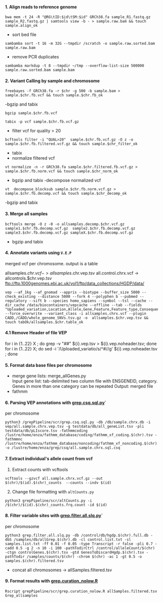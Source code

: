 #### 1. Align reads to reference genome 
```
bwa mem -t 24 -R "@RG\tID:$id\tSM:$id" GRCh38.fa sample_R1.fastq.gz sample_R2.fastq.gz | samtools view -b - > sample.raw.bam && touch sample.align_ok
```
- sort bed file

```
sambamba sort -t 16 -m 32G --tmpdir /scratch -o sample.raw.sorted.bam sample.raw.bam
```
- remove PCR duplicates
```
sambamba markdup -t 8 --tmpdir ~/tmp --overflow-list-size 500000 sample.raw.sorted.bam sample.bam
```
#### 2. Variant Calling by sample and chromosome
```
freebayes -f GRCh38.fa -r $chr -g 500 -b sample.bam > sample.$chr.fb.vcf && touch sample.$chr.fb_ok
```
-bgzip and tabix
```
bgzip sample.$chr.fb.vcf
```
```
tabix -p vcf sample.$chr.fb.vcf.gz
```
- filter vcf for quality > 20
```
bcftools filter -i "QUAL>20"  sample.$chr.fb.vcf.gz -O z -o sample.$chr.fb.filtered.vcf.gz && touch sample.$chr_filter_ok
```
- tabix
- normalize filtered vcf
```
vt normalize -n -r GRCh38.fa sample.$chr.filtered.fb.vcf.gz > sample.$chr.fb.norm.vcf && touch sample.$chr_norm_ok
```
- bgzip and tabix
-decompose normalized vcf
```
vt  decompose_blocksub sample.$chr.fb.norm.vcf.gz > sample.$chr.fb.decomp.vcf && touch sample.$chr_decomp_ok
```
-bgzip and tabix

#### 3. Merge all samples
```
bcftools merge -O z -0 -o allsamples.decomp.$chr.vcf.gz sample1.$chr.fb.decomp.vcf.gz  sample2.$chr.fb.decomp.vcf.gz sample3.$chr.fb.decomp.vcf.gz sampleX.$chr.fb.decomp.vcf.gz 
```
- bgzip and tabix

#### 4.  Annotate variants using `V.E.P`
merged vcf per chromosome. output is a table

allsamples.$chr.vcf -> allsamples.$chr.vep.tsv
all.control.chrx.vcf -> allcontrols.$chr.vep.tsv  
ftp://ftp.1000genomes.ebi.ac.uk/vol1/ftp/data_collections/HGDP/data/

```
vep --af_1kg --af_gnomad --appris --biotype --buffer_size 5000 --check_existing --distance 5000 --fork 4 --polyphen b --pubmed --regulatory --sift b --species homo_sapiens --symbol --tsl --cache --dir_cache /data/biocontainers/vepcache --offline --tab --fields "Uploaded_variation,Location,Allele,Gene,Feature,Feature_type,Consequence,cDNA_position,CDS_position,Protein_position,Amino_acids,Codons,Existing_variation,IMPACT,SYMBOL,STRAND,SIFT,PolyPhen,EXON,AF,AFR_AF,AMR_AF,ASN_AF,EUR_AF,EAS_AF,SAS_AF,AA_AF,EA_AF,gnomAD_AF,gnomAD_AFR_AF,gnomAD_AMR_AF,gnomAD_ASJ_AF,gnomAD_EAS_AF,gnomAD_FIN_AF,gnomAD_NFE_AF,gnomAD_OTH_AF,gnomAD_SAS_AF,MAX_AF,CADD_RAW,CADD_PHRED" --force_overwrite --variant_class -i allsamples.chrx.vcf --plugin CADD,/CADD/whole_genome_SNVs.tsv.gz -o  allsamples.$chr.vep.tsv && touch tabOk/allsamples.$chr.table_ok
```

#### 4.1  Remove Header of file VEP
for i in {1..22} X ; do grep -v "##" ${i}.vep.tsv > ${i}.vep.noheader.tsv; done
for i in {1..22} X; do sed -i '/Uploaded_variatio/s/^#//g' ${i}.vep.noheader.tsv ; done

#### 5. Format data base files per chromosome 
- merge gene lists: merge_allGenes.py  
Input gene list: tab-delimited two column file with ENSGENEID, category. Genes in more than one category can be repeated 
Output: merged file 
- fathmm 

#### 6. Parsing VEP annotations with [grep.csq.sql.py](https://github.com/ezcn/grep/tree/master/grepPipeline/scr/grep.csq.sql.py)` 
 per chromosome
```
python3 /grepPipeline/scr/grep.csq.sql.py -db /db/sample.chrx.db -i vep/all.sample.chrx.vep.tsv -g testdata/db/all_geneList.tsv -pli testdata/db/pLIscore.tsv -fathmmcoding /lustre/home/enza/fathmm_database/coding/fathmm_xf_coding.$(chr).tsv -fathmmnc /lustre/home/enza/fathmm_database/noncoding/fathmm_xf_noncoding.$(chr).tsv -o /lustre/home/enza/grep/csq/all.sample.chrx.sql.csq
```

#### 7. Extract individual's allele count from vcf 
1. Extract counts with vcftools 
```
vcftools --gzvcf all.sample.chrx.vcf.gz --out $(chr)/$(id).$(chr)_counts  --counts --indv $(id)
```
2. Change file formatting with `altCounts.py`
```
python3 grepPipeline/scr/altCounts.py -i /$(chr)/$(id).$(chr)_counts.frq.count -id $(id)
```

#### 8. Filter variable sites with [grep.filter.all.slq.py](https://github.com/ezcn/grep/tree/master/grepPipeline/scr/grep.filter.all.slq.py)`
per chromosome 
```
python3 grep.filter.all.slq.py -db /control/db/hgdp.$(chr).full.db -dbS /samples/db/allGrep.$(chr).db -cl control.list.txt -sl samples.list.txt -ff 0.01 -f 0.05 -type Transcript -r false -pli 0.7 -cadd 0.5 -g 2 -n 10 -i 100 -pathTodirCtrl /control/alleleCount/$(chr) -ctgn controlGenes.$(chr).tsv -gtd GenesToDiscardHgdp.$(chr).tsv -pathTodir /samples/counts/$(chr) -chrom $(chr) -ac 1 -gt 0.5 -o samples.$(chr).filtered.tsv
```
- concat all chromosomes -> allSamples.filtered.tsv

#### 9. Format results with [grep.curation_nolow.R](https://github.com/ezcn/grep/tree/master/grepPipeline/scr/grep.curation_nolow.R) 

```
Rscript grepPipeline/scr/grep.curation_nolow.R allSamples.filtered.tsv Grep_allsamples
```
